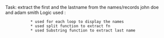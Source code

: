  Task: extract the first and the lastname from the names/records john doe and adam smith
 Logic used :
 
               * used for each loop to display the names
               * used split function to extract fn
               * used Substring function to extract last name
               

